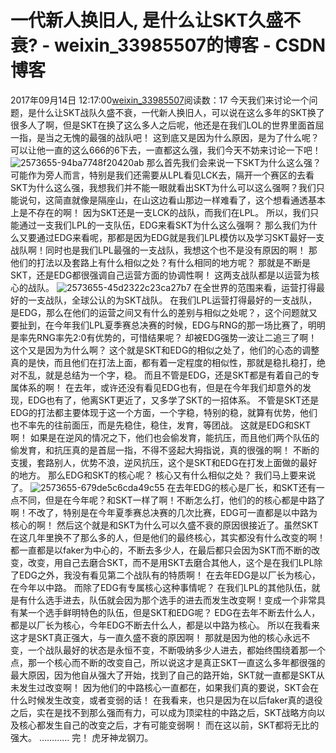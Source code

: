 # 一代新人换旧人, 是什么让SKT久盛不衰? - weixin_33985507的博客 - CSDN博客
2017年09月14日 12:17:00[weixin_33985507](https://me.csdn.net/weixin_33985507)阅读数：17
今天我们来讨论一个问题，是什么让SKT战队久盛不衰，一代新人换旧人，可以说在这么多年的SKT换了很多人了啊，但是SKT在换了这么多人之后呢，他还是在我们LOL的世界里面首屈一指，是当之无愧的最强的战队吧！
这到底又是因为什么原因，是为了什么呢？可以让他一直的这么666的6下去，一直都这么强，我们今天不妨来讨论一下吧！
![2573655-94ba7748f20420ab](https://upload-images.jianshu.io/upload_images/2573655-94ba7748f20420ab)
那么首先我们会来说一下SKT为什么这么强？可能作为旁人而言，特别是我们还需要从LPL看见LCK去，隔开一个赛区的去看SKT为什么这么强，我想我们并不能一眼就看出SKT为什么可以这么强啊？我们只能说句，这简直就像是隔座山，在山这边看山那边一样难看了，这个想看通透基本上是不存在的啊！
因为SKT还是一支LCK的战队，而我们在LPL。
所以，我们只能通过一支我们LPL的一支队伍，EDG来看SKT为什么这么强啊？
那么我们为什么又要通过EDG来看呢，那都是因为EDG就是我们LPL模仿以及学习SKT最好一支战队啊！同时也是我们LPL最强的一支战队，我想这个也不是没有原因的啊！
那他们的打法以及套路上有什么相似之处？有什么相同的地方呢？
那就是不断是SKT，还是EDG都很强调自己运营方面的协调性啊！
这两支战队都是以运营为核心的战队。
![2573655-45d2322c23ca27b7](https://upload-images.jianshu.io/upload_images/2573655-45d2322c23ca27b7)
在全世界的范围来看，运营打得最好的一支战队，全球公认的为SKT战队。
在我们LPL运营打得最好的一支战队，是EDG，那么在他们的运营之间又有什么的差别与相似之处呢？，这个问题就又要扯到，在今年我们LPL夏季赛总决赛的时候，EDG与RNG的那一场比赛了，明明是率先RNG率先2:0有优势的，可惜结果呢？
却被EDG强势一波让二追三了啊！
这个又是因为为什么啊？
这个就是SKT和EDG的相似之处了，他们的心态的调整真的是快，而且他们在打法上面，都有着一定程度的相似性，那就是稳扎稳打，绝对不乱，就是总结为一个字，稳。
而且不管是EDG，还是SKT都是有着自己的专属体系的啊！
在去年，或许还没有看见EDG也有，但是在今年我们却意外的发现，EDG也有了，他离SKT更近了，又多学了SKT的一招体系。
不管是SKT还是EDG的打法都主要体现于这一个方面，一个字稳，特别的稳，就算有优势，他们也不率先的往前面压，而是先稳住，稳住，发育，等团战。
这就是EDG和SKT啊！
如果是在逆风的情况之下，他们也会偷发育，能抗压，而且他们两个队伍的偷发育，和抗压真的是首屈一指，不得不竖起大拇指说，真的很强的啊！
不断的支援，套路别人，优势不浪，逆风抗压，这个是SKT和EDG在打发上面做的最好的地方。
那么EDG和SKT的核心呢？
核心又有什么相似之处？
我们马上要来说了。
![2573655-679de5c6cda49c55](https://upload-images.jianshu.io/upload_images/2573655-679de5c6cda49c55)
在去年EDG的核心是厂长，和SKT还有一点不同，但是在今年呢？和SKT一样了啊！不断怎么打，他们的的核心都是中路了啊！不改了，特别是在今年夏季赛总决赛的几次比赛，EDG可一直都是以中路为核心的啊！
然后这个就是和SKT为什么可以久盛不衰的原因很接近了。虽然SKT在这几年里换不了那么多的人，但是他们的最终核心，其实都没有什么改变的啊！
都一直都是以faker为中心的，不断去多少人，在最后都只会因为SKT而不断的改变，改变，用自己去磨合SKT，而不是用SKT去磨合其他人，这个是在我们LPL除了EDG之外，我没有看见第二个战队有的特质啊！
在去年EDG是以厂长为核心，在今年以中路。
而除了EDG有专属核心这种事情呢？
在我们LPL的其他队伍，就是有什么选手进去，队伍就会因为那个选手的进去而发生改变啊！变成一个非常具有某一个选手鲜明特色的队伍，但是SKT和EDG呢？
EDG在去年不断去什么人，都是以厂长为核心，今年EDG不断去什么人，都是以中路为核心。
所以在我看来这才是SKT真正强大，与一直久盛不衰的原因啊！
那就是因为他的核心永远不变，一个战队最好的状态是永恒不变，不断吸纳多少人进去，都始终围绕着那一个点，那一个核心而不断的改变自己，所以说这才是真正SKT一直这么多年都很强的最大原因，因为他自从强大了开始，找到了自己的路开始，SKT就一直都是SKT从未发生过改变啊！
因为他们的中路核心一直都在，如果我们真的要说，SKT会在什么时候发生改变，或者变弱的话！
在我看来，也只是因为在以后faker真的退役之后，实在是找不到那么强而有力，可以成为顶梁柱的中路之后，SKT战略方向以及核心都发生自己的改变之后，才有可能变弱啊！
而在这以前，SKT都将无比的强大。
…………
完！
虎牙神龙钢刀。
